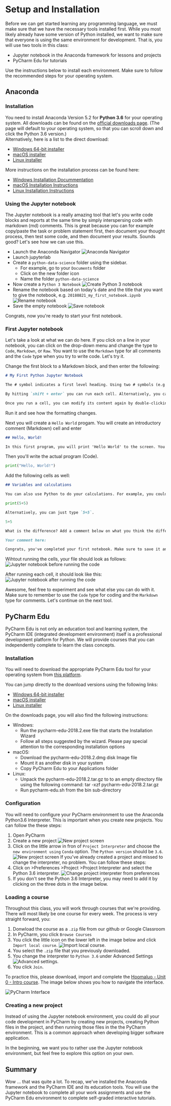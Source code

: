 # Setup and Installation

Before we can get started learning any programming language, we must make sure that we have the necessary tools installed first. While you most likely already have some version of Python installed, we want to make sure that everyone is using the same environment for development. That is, you will use two tools in this class: <br>
* Jupyter notebook in the Anaconda framework for lessons and projects
* PyCharm Edu for tutorials

Use the instructions below to install each environment. Make sure to follow the recommended steps for your operating system.

## Anaconda

### Installation
You need to install Anaconda Version 5.2 for **Python 3.6** for your operating system. All downloads can be found on the [official downloads page](https://www.anaconda.com/download/). (The page will default to your operating system, so that you can scroll down and click the Python 3.6 version.) <br>
Alternatively, here is a list to the direct download:
* [Windows 64-bit installer](https://repo.anaconda.com/archive/Anaconda3-5.2.0-Windows-x86_64.exe)
* [macOS installer](https://repo.anaconda.com/archive/Anaconda3-5.2.0-MacOSX-x86_64.pkg)
* [Linux installer](https://repo.anaconda.com/archive/Anaconda3-5.2.0-Linux-x86_64.sh)

More instructions on the installation process can be found here:
* [Windows Installation Docummentation](https://docs.anaconda.com/anaconda/install/windows)
* [macOS Installation Instructions](https://docs.anaconda.com/anaconda/install/mac-os.html)
* [Linux Installation Instructions](https://docs.anaconda.com/anaconda/install/linux.html)

### Using the Jupyter notebook

The Jupyter notebook is a really amazing tool that let's you write code blocks and reports at the same time by simply interspersing code with markdown (md) comments. This is great because you can for example copy/paste the task or problem statement first, then document your thought process, then test some code, and then document your results. Sounds good? Let's see how we can use this.

* Launch the Anaconda Navigator
  ![Anaconda Navigator](img/anaconda_navigator.png)
* Launch jupyterlab
* Create a `python-data-science` folder using the sidebar.
  * For example, go to your `Documents` folder
  * Click on the new folder icon
  * Name the folder `python-data-science`
* Now create a `Python 3 Notebook`
  ![Create Python 3 notebook](img/jupyter_createNotebook.png)
* Rename the notebook based on today's date and the title that you want to give the notebook, e.g. `20180821_my_first_notebook.ipynb`
  ![Rename notebook](img/jupyter_firstNotebook.png)
* Save the empty notebook
  ![Save notebook](img/jupyter_saveNotebook.png)

Congrats, now you're ready to start your first notebook.

### First Jupyter notebook

Let's take a look at what we can do here. If you click on a line in your notebook, you can click on the drop-down menu and change the type to `Code`, `Markdown`, or `Raw`. You want to use the `Markdown` type for all comments and the `Code` type when you try to write code. Let's try it.

Change the first block to a Markdown block, and then enter the following:
```md
# My First Python Jupyter Notebook

The # symbol indicates a first level heading. Using two # symbols (e.g ##) means second level heading, and so forth. This is good for structuring notebooks.

By hitting `shift + enter` you can run each cell. Alternatively, you can simply click on the play symbol in the top ribbon.

Once you run a cell, you can modify its content again by double-clicking on it.
```
Run it and see how the formatting changes.

Next you will create a `Hello World` progam. You will create an introductory comment (Markdown) cell and enter
```md
## Hello, World!

In this first program, you will print 'Hello World' to the screen. You will use the `print()` command to do so. Character strings are expressed using double-quotation marks.
```
Then you'll write the actual program (Code).
```py
print("Hello, World!")
```

Add the following cells as well:


```md
## Variables and calculations

You can also use Python to do your calculations. For example, you could calculate `5+5` and then print the result.
```

```py
print(5+5)
```

```md
Alternatively, you can just type `5+5`.
```

```py
5+5
```

```md
What is the difference? Add a comment below on what you think the difference is between `print(5+5)`` and `5+5`.
```

```md
Your comment here:
```

```md
Congrats, you've completed your first notebook. Make sure to save it and submit it to Google Classroom.
```

Wihtout running the cells, your file should look as follows:
![Jupyter notebook before running the code](img/jupyter_code_0.png)

After running each cell, it should look like this:
![Jupyter notebook after running the code](img/jupyter_code_1.png)

Awesome, feel free to experiment and see what else you can do with it. Make sure to remember to use the `Code` type for coding and the `Markdown` type for comments. Let's continue on the next tool.

## PyCharm Edu

PyCharm Edu is not only an education tool and learning system, the PyCharm IDE (integrated development environment) itself is a professional development platform for Python. We will provide courses that you can independently complete to learn the class concepts.

### Installation
You will need to download the appropriate PyCharm Edu tool for your operating system from [this platform](https://www.jetbrains.com/pycharm-edu/download/).

You can jump directly to the download versions using the following links:
* [Windows 64-bit installer](https://www.jetbrains.com/pycharm-edu/download/download-thanks.html?platform=windows)
* [macOS installer](https://www.jetbrains.com/pycharm-edu/download/download-thanks.html?platform=mac)
* [Linux installer](https://www.jetbrains.com/pycharm-edu/download/download-thanks.html?platform=linux)

On the downloads page, you will also find the following instructions:
* Windows:
  * Run the pycharm-edu-2018.2.exe file that starts the Installation Wizard
  * Follow all steps suggested by the wizard. Please pay special attention to the corresponding installation options
* macOS:
  * Download the pycharm-edu-2018.2.dmg disk Image file
  * Mount it as another disk in your system
  * Copy PyCharm Edu to your Applications folder
* Linux:
  * Unpack the pycharm-edu-2018.2.tar.gz to to an empty directory file using the following command:
tar -xzf pycharm-edu-2018.2.tar.gz
  * Run pycharm-edu.sh from the bin sub-directory

### Configuration

You will need to configure your PyCharm environment to use the Anaconda Python3.6 Interpreter. This is important when you create new projects. You can follow the these steps:
1. Open PyCharm
2. Create a new project
  ![New project screen](img/steps_a_1.png)
3. Click on the little arrow in fron of `Project Interpreter` and choose the `new environment using` `Conda` option. The `Python version` should be `3.6`.
  ![New project screen](img/steps_a_2.png)
If you've already created a project and missed to change the interpreter, no problem. You can follow these steps:
1. Click on >Preferences >Project >Project Interpreter and select the Python 3.6 interpreter.
  ![Change project interpreter from preferences](img/steps_b_1.png)
2. If you don't see the Python 3.6 Interpreter, you may need to add it by clicking on the three dots in the image below.

### Loading a course

Throughout this class, you will work through courses that we're providing. There will most likely be one course for every week. The process is very straight forward, you:
1. Donwload the course as a `.zip` file from our github or Google Classroom
2. In PyCharm, you click `Browse Courses`
3. You click the little icon on the lower left in the image below and click `Import local course`.
  ![Import local course.](img/joinCourse.png)
4. You select the `.zip` file that you previously downloaded.
5. You change the interpreter to `Python 3.6` under Advanced Settings
  ![Advanced settings.](img/pycharm_environment.png)
5. You click `Join`.

To practice this, please download, import and complete the [Hoomaluo - Unit 0 - Intro course](). The image below shows you how to navigate the interface. 

![PyCharm Interface](img/pycharm_course_annot.png)

### Creating a new project

Instead of using the Jupyter notebook environment, you could do all your code development in PyCharm by creating new projects, creating Python files in the project, and then running those files in the the PyCharm environment. This is a common approach when developing bigger software application.

In the beginning, we want you to rather use the Jupyter notebook environment, but feel free to explore this option on your own.

## Summary

Wow ... that was quite a lot. To recap, we've installed the Anaconda framework and the PyCharm IDE and its education tools. You will use the Jupyter notebook to complete all your work assignments and use the PyCharm Edu environment to complete self-graded interactive tutorials.
